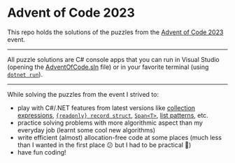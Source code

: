 # Advent of Code 2023

This repo holds the solutions of the puzzles from the [Advent of Code 2023](https://adventofcode.com/2023) event.

---

All puzzle solutions are C# console apps that you can run in Visual Studio (opening the [AdventOfCode.sln](https://github.com/vladislav-karamfilov/Advent-of-Code-2023/blob/main/AdventOfCode2023.sln) file) or in your favorite terminal (using [`dotnet run`](https://learn.microsoft.com/en-us/dotnet/core/tools/dotnet-run)).

---

While solving the puzzles from the event I strived to:
- play with C#/.NET features from latest versions like [collection expressions](https://learn.microsoft.com/en-us/dotnet/csharp/language-reference/operators/collection-expressions), [`{readonly} record struct`](https://learn.microsoft.com/en-us/dotnet/csharp/language-reference/builtin-types/record), [`Span<T>`](https://learn.microsoft.com/en-us/dotnet/api/system.span-1?view=net-8.0), [list patterns](https://learn.microsoft.com/en-us/dotnet/csharp/language-reference/operators/patterns#list-patterns), etc.
- practice solving problems with more algorithmic aspect than my everyday job (learnt some cool new algorithms)
- write efficient (almost) allocation-free code at some places (much less than I wanted in the first place :confused: but I had to be practical :dart:)
- have fun coding!
